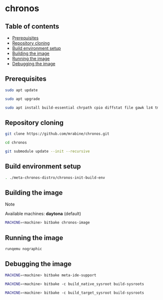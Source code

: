 # chronos

## Table of contents

* [Prerequisites](#prerequisites-id)
* [Repository cloning](#clone-id)
* [Build environment setup](#setup-id)
* [Building the image](#build-id)
* [Running the image](#run-id)
* [Debugging the image](#debug-id)

## Prerequisites <a id="prerequisites-id"></a>

```bash
sudo apt update
```

```bash
sudo apt upgrade
```

```bash
sudo apt install build-essential chrpath cpio diffstat file gawk lz4 tmux zstd python3-setuptools
```

## Repository cloning <a id="clone-id"></a>

```bash
git clone https://github.com/mrabine/chronos.git
```

```bash
cd chronos
```

```bash
git submodule update --init --recursive
```

## Build environment setup <a id="setup-id"></a>

```bash
. ./meta-chronos-distro/chronos-init-build-env
```

## Building the image <a id="build-id"></a>

> [!NOTE]
> Available machines: **daytona** (default)

```bash
MACHINE=<machine> bitbake chronos-image
```

## Running the image <a id="run-id"></a>

```bash
runqemu nographic
```

## Debugging the image <a id="debug-id"></a>

```bash
MACHINE=<machine> bitbake meta-ide-support
```

```bash
MACHINE=<machine> bitbake -c build_native_sysroot build-sysroots
```

```bash
MACHINE=<machine> bitbake -c build_target_sysroot build-sysroots
```
